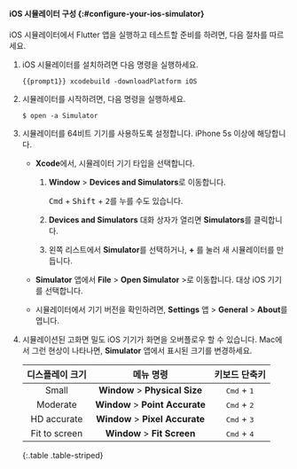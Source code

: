 #### iOS 시뮬레이터 구성 {:#configure-your-ios-simulator}

iOS 시뮬레이터에서 Flutter 앱을 실행하고 테스트할 준비를 하려면, 다음 절차를 따르세요.

1. iOS 시뮬레이터를 설치하려면 다음 명령을 실행하세요.

    ```console
    {{prompt1}} xcodebuild -downloadPlatform iOS
    ```

2. 시뮬레이터를 시작하려면, 다음 명령을 실행하세요.

    ```console
    $ open -a Simulator
    ```

3. 시뮬레이터를 64비트 기기를 사용하도록 설정합니다.
   iPhone 5s 이상에 해당합니다.

   * **Xcode**에서, 시뮬레이터 기기 타입을 선택합니다.

     1. **Window** <span aria-label="and then">></span> **Devices and Simulators**로 이동합니다.

        <kbd>Cmd</kbd> + <kbd>Shift</kbd> + <kbd>2</kbd>를 누를 수도 있습니다.

     2. **Devices and Simulators** 대화 상자가 열리면 **Simulators**를 클릭합니다.

     3. 왼쪽 리스트에서 **Simulator**를 선택하거나, **+** 를 눌러 새 시뮬레이터를 만듭니다.

   * **Simulator** 앱에서 **File** <span aria-label="and then">></span> **Open Simulator** <span aria-label="and then">></span>로 이동합니다. 
     대상 iOS 기기를 선택합니다.

   * 시뮬레이터에서 기기 버전을 확인하려면, **Settings** 앱 <span aria-label="그리고">></span> **General** <span aria-label="그리고">></span> **About**를 엽니다.

4. 시뮬레이션된 고화면 밀도 iOS 기기가 화면을 오버플로우 할 수 있습니다. 
   Mac에서 그런 현상이 나타나면, **Simulator** 앱에서 표시된 크기를 변경하세요.

    | **디스플레이 크기**  |                          **메뉴 명령**                          |     **키보드 단축키**     |
    |:-----------------:|:------------------------------------------------------------------:|:-----------------------------:|
    | Small             | **Window** <span aria-label="and then">></span> **Physical Size**  | <kbd>Cmd</kbd> + <kbd>1</kbd> |
    | Moderate          | **Window** <span aria-label="and then">></span> **Point Accurate** | <kbd>Cmd</kbd> + <kbd>2</kbd> |
    | HD accurate       | **Window** <span aria-label="and then">></span> **Pixel Accurate** | <kbd>Cmd</kbd> + <kbd>3</kbd> |
    | Fit to screen     | **Window** <span aria-label="and then">></span> **Fit Screen**     | <kbd>Cmd</kbd> + <kbd>4</kbd> |
    
    {:.table .table-striped}

